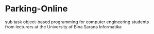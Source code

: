 # Parking-Online
 sub task object-based programming for computer engineering students from lecturers at the University of Bina Sarana Informatika
